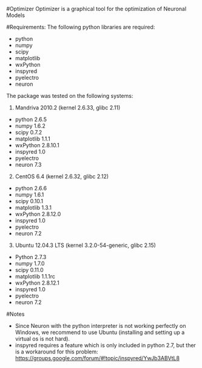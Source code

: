 #Optimizer
Optimizer is a graphical tool for the optimization of Neuronal Models

#Requirements:
The following python libraries are required:
- python
- numpy 
- scipy 
- matplotlib 
- wxPython 
- inspyred 
- pyelectro 
- neuron

The package was tested on the following systems:

1. Mandriva 2010.2 (kernel 2.6.33, glibc 2.11)
  - python 2.6.5
  - numpy 1.6.2
  - scipy 0.7.2
  - matplotlib 1.1.1
  - wxPython 2.8.10.1
  - inspyred 1.0
  - pyelectro
  - neuron 7.3

2. CentOS 6.4 (kernel 2.6.32, glibc 2.12)
  - python 2.6.6
  - numpy 1.6.1
  - scipy 0.10.1
  - matplotlib 1.3.1
  - wxPython 2.8.12.0
  - inspyred 1.0
  - pyelectro
  - neuron 7.2

3. Ubuntu 12.04.3 LTS (kernel 3.2.0-54-generic, glibc 2.15)
  - Python 2.7.3
  - numpy 1.7.0
  - scipy 0.11.0
  - matplotlib 1.1.1rc
  - wxPython 2.8.12.1
  - inspyred 1.0
  - pyelectro
  - neuron 7.2

#Notes
- Since Neuron with the python interpreter is not working perfectly on Windows,
we recommend to use Ubuntu (installing and setting up a virtual os is not hard).
- inspyred requires a feature which is only included in python 2.7, but ther is a workaround for this problem: https://groups.google.com/forum/#!topic/inspyred/YwJb3ABVtL8
